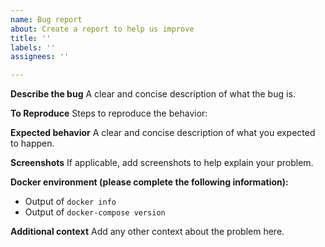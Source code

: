 ```yaml
---
name: Bug report
about: Create a report to help us improve
title: ''
labels: ''
assignees: ''

---
```


**Describe the bug**
A clear and concise description of what the bug is.

**To Reproduce**
Steps to reproduce the behavior:

**Expected behavior**
A clear and concise description of what you expected to happen.

**Screenshots**
If applicable, add screenshots to help explain your problem.

**Docker environment (please complete the following information):**
 - Output of ```docker info```
 - Output of ```docker-compose version```

**Additional context**
Add any other context about the problem here.
